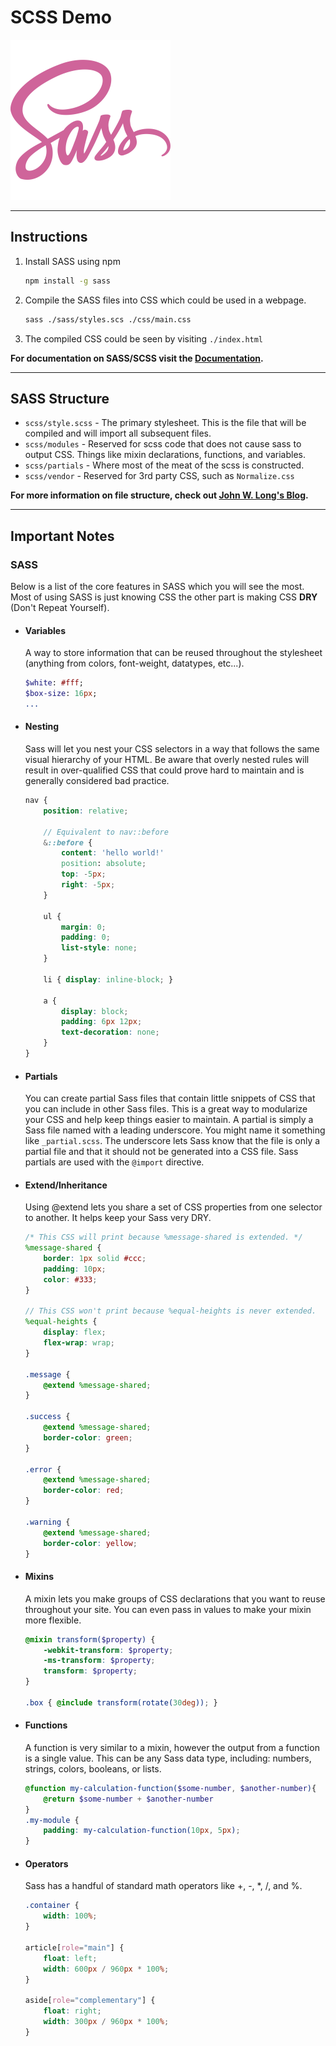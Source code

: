 # SCSS Demo

![sass logo](./resources/Sass.png)

---

## Instructions

1. Install SASS using npm
    ```bash
    npm install -g sass
    ```
2. Compile the SASS files into CSS which could be used in a webpage.
    ```bash
    sass ./sass/styles.scs ./css/main.css
    ```
3. The compiled CSS could be seen by visiting `./index.html`

**For documentation on SASS/SCSS visit the [Documentation](https://sass-lang.com).**

---

## SASS Structure

* `scss/style.scss` - The primary stylesheet. This is the file that will be compiled and will import all subsequent files.
* `scss/modules` - Reserved for scss code that does not cause sass to output CSS. Things like mixin declarations, functions, and variables.
* `scss/partials` - Where most of the meat of the scss is constructed.
* `scss/vendor` - Reserved for 3rd party CSS, such as `Normalize.css`

**For more information on file structure, check out [John W. Long's Blog](http://thesassway.com/beginner/how-to-structure-a-sass-project).**

---

## Important Notes

### SASS

Below is a list of the core features in SASS which you will see the most. Most of using SASS is just knowing CSS the other part is making CSS **DRY** (Don't Repeat Yourself).

* #### Variables
    A way to store information that can be reused throughout the stylesheet (anything from colors, font-weight, datatypes, etc...).
    ```sass
    $white: #fff;
    $box-size: 16px;
    ...

* #### Nesting
     Sass will let you nest your CSS selectors in a way that follows the same visual hierarchy of your HTML. Be aware that overly nested rules will result in over-qualified CSS that could prove hard to maintain and is generally considered bad practice.
    ```scss
    nav {
        position: relative;

        // Equivalent to nav::before
        &::before {
            content: 'hello world!'
            position: absolute;
            top: -5px;
            right: -5px;
        }

        ul {
            margin: 0;
            padding: 0;
            list-style: none;
        }

        li { display: inline-block; }

        a {
            display: block;
            padding: 6px 12px;
            text-decoration: none;
        }
    }
    ```

* #### Partials
    You can create partial Sass files that contain little snippets of CSS that you can include in other Sass files. This is a great way to modularize your CSS and help keep things easier to maintain. A partial is simply a Sass file named with a leading underscore. You might name it something like `_partial.scss`. The underscore lets Sass know that the file is only a partial file and that it should not be generated into a CSS file. Sass partials are used with the `@import` directive.

* #### Extend/Inheritance
    Using @extend lets you share a set of CSS properties from one selector to another. It helps keep your Sass very DRY.
    ```scss
    /* This CSS will print because %message-shared is extended. */
    %message-shared {
        border: 1px solid #ccc;
        padding: 10px;
        color: #333;
    }

    // This CSS won't print because %equal-heights is never extended.
    %equal-heights {
        display: flex;
        flex-wrap: wrap;
    }

    .message {
        @extend %message-shared;
    }

    .success {
        @extend %message-shared;
        border-color: green;
    }

    .error {
        @extend %message-shared;
        border-color: red;
    }

    .warning {
        @extend %message-shared;
        border-color: yellow;
    }

* #### Mixins
    A mixin lets you make groups of CSS declarations that you want to reuse throughout your site. You can even pass in values to make your mixin more flexible. 
    ```scss
    @mixin transform($property) {
        -webkit-transform: $property;
        -ms-transform: $property;
        transform: $property;
    }

    .box { @include transform(rotate(30deg)); }
    ```

* #### Functions
    A function is very similar to a mixin, however the output from a function is a single value. This can be any Sass data type, including: numbers, strings, colors, booleans, or lists.
    ```scss
    @function my-calculation-function($some-number, $another-number){
        @return $some-number + $another-number
    }
    .my-module {
        padding: my-calculation-function(10px, 5px);
    }

* #### Operators
    Sass has a handful of standard math operators like +, -, *, /, and %.
    ```scss
    .container {
        width: 100%;
    }

    article[role="main"] {
        float: left;
        width: 600px / 960px * 100%;
    }

    aside[role="complementary"] {
        float: right;
        width: 300px / 960px * 100%;
    }
    ```